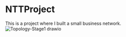 # NTTProject
This is a project where I built a small business network.
![Topology-Stage1 drawio](https://github.com/Spcwill358/NTTProject/assets/88656329/db43a751-6b71-4c96-a5a0-3d4e5a745bc6)

